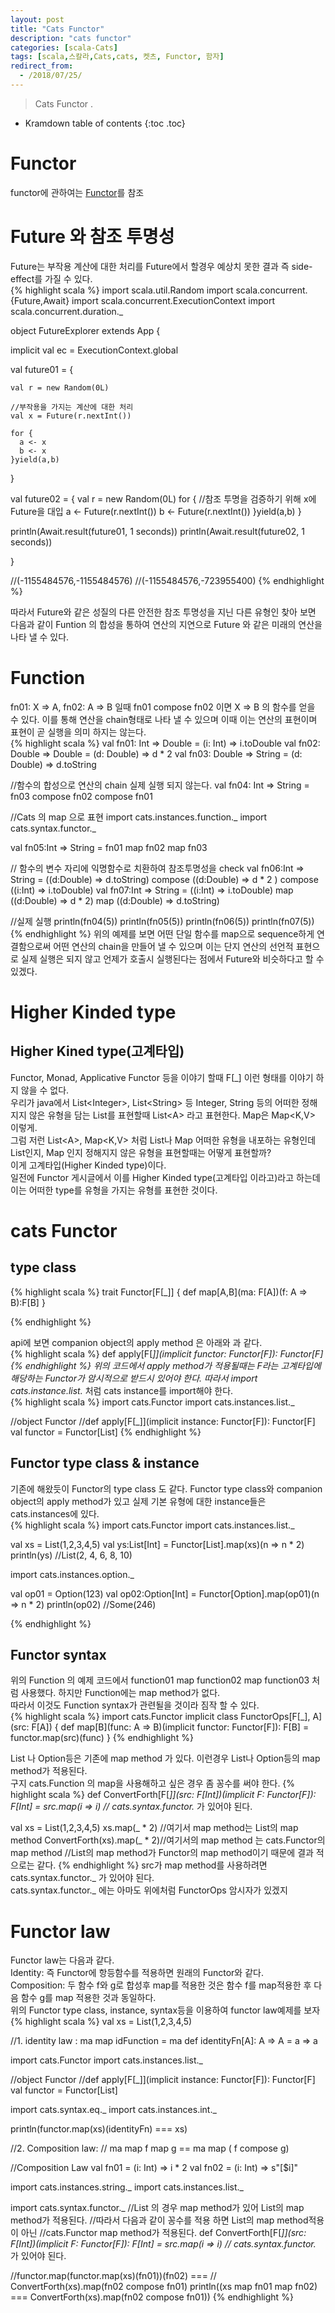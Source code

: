 ```yaml
---
layout: post
title: "Cats Functor"
description: "cats functor"
categories: [scala-Cats]
tags: [scala,스칼라,Cats,cats, 켓츠, Functor, 함자]
redirect_from:
  - /2018/07/25/
---
```


> Cats Functor .
>

* Kramdown table of contents
{:toc .toc}

# Functor
functor에 관하여는 
[Functor](https://sslee05.github.io/blog/2017/09/10/scala-functor/)를 참조  

# Future 와 참조 투명성
Future는 부작용 계산에 대한 처리를 Future에서 할경우 예상치 못한 결과 즉 side-effect를 가질 수 있다.  
{% highlight scala %}
import scala.util.Random
import scala.concurrent.{Future,Await}
import scala.concurrent.ExecutionContext
import scala.concurrent.duration._

object FutureExplorer extends App {
  
  implicit val ec = ExecutionContext.global
  
  val future01 = {
    
    val r = new Random(0L)
    
    //부작용을 가지는 계산에 대한 처리 
    val x = Future(r.nextInt())
    
    for {
      a <- x
      b <- x
    }yield(a,b)
    
  }
  
  val future02 = {
    val r = new Random(0L)
    for {
      //참조 투명을 검증하기 위해 x에 Future을 대입
      a <- Future(r.nextInt()) 
      b <- Future(r.nextInt())
    }yield(a,b)
  }
  
  println(Await.result(future01, 1 seconds))
  println(Await.result(future02, 1 seconds))
  
}

//(-1155484576,-1155484576)
//(-1155484576,-723955400)
{% endhighlight %}

따라서 Future와 같은 성질의 다른 안전한 참조 투명성을 지닌 다른 유형인 찾아 보면 다음과 같이 Funtion 의 합성을 통하여 연산의 지연으로 Future 와 같은 미래의 연산을 나타 낼 수 있다.  

# Function
fn01: X => A, fn02: A => B 일때 fn01 compose fn02 이면  X => B 의 함수를 얻을 수 있다. 이를 통해 연산을 chain형태로 나타 낼 수 있으며 이때 이는 연산의 표현이며 표현이 곧 실행을 의미 하지는 않는다.  
{% highlight scala %}
val fn01: Int => Double = (i: Int) => i.toDouble
val fn02: Double => Double = (d: Double) => d * 2
val fn03: Double => String = (d: Double) => d.toString
  
//함수의 합성으로 연산의 chain 실제 실행 되지 않는다. 
val fn04: Int => String = fn03 compose fn02 compose fn01
  
//Cats 의 map 으로 표현 
import cats.instances.function._
import cats.syntax.functor._
  
val fn05:Int => String = fn01 map fn02 map fn03
  
// 함수의 변수 자리에 익명함수로 치환하여 참조투명성을 check 
val fn06:Int => String = 
 ((d:Double) => d.toString)  compose ((d:Double) => d * 2 ) compose ((i:Int) => i.toDouble)
val fn07:Int => String = 
  ((i:Int) => i.toDouble) map ((d:Double) => d * 2) map ((d:Double) => d.toString)
  
//실제 실행
println(fn04(5))
println(fn05(5))
println(fn06(5))
println(fn07(5))
{% endhighlight %}
위의 예제를 보면 어떤 단일 함수를 map으로 sequence하게 연결함으로써 어떤 연산의 chain을 만들어 낼 수 있으며 이는 단지 연산의 선언적 표현으로 실제 실행은 되지 않고 언제가 호출시 실행된다는 점에서 Future와 비슷하다고 할 수 있겠다.  

# Higher Kinded type 
## Higher Kined type(고계타입)
Functor, Monad, Applicative Functor 등을 이야기 할때 F\[_\] 이런 형태를 이야기 하지 않을 수 없다.  
우리가 java에서 List\<Integer\>, List\<String\> 등 Integer, String 등의 어떠한 정해지지 않은 유형을 담는 List를 표현할때  List\<A\> 라고 표현한다. Map은 Map\<K,V\> 이렇게.  
그럼 저런 List\<A\>, Map\<K,V\> 처럼 List나 Map 어떠한 유형을 내포하는 유형인데 List인지, Map 인지 정해지지 않은 유형을 표현할때는 어떻게 표현할까?  
이게 고계타입(Higher Kinded type)이다.  
일전에 Functor 게시글에서 이를 Higher Kinded type(고계타입 이라고)라고 하는데 이는 어떠한 type를 유형을 가지는 유형를 표현한 것이다.  


# cats Functor 
## type class
{% highlight scala %}
trait Functor[F[_]] {
  def map[A,B](ma: F[A])(f: A => B):F[B]
}

{% endhighlight %}

api에 보면  companion object의  apply method 은 아래와 과 같다.  
{% highlight scala %}
  def apply[F[_]](implicit functor: Functor[F]): Functor[F]
{% endhighlight %}
위의 코드에서 apply method가 적용될때는 F라는 고계타입에 해당하는 Functor가 암시적으로 받드시 있어야 한다. 따라서 import cats.instance.list._ 처럼 cats instance를 import해야 한다.  
{% highlight scala %}
import cats.Functor
import cats.instances.list._

//object Functor
//def apply[F[_]](implicit instance: Functor[F]): Functor[F]
val functor = Functor[List]
{% endhighlight %}

## Functor type class & instance
기존에 해왔듯이 Functor의 type class 도 같다. Functor type class와 companion object의 apply method가  있고 실제 기본 유형에 대한 instance들은 cats.instances에 있다.  
{% highlight scala %}
import cats.Functor
import cats.instances.list._
  
val xs = List(1,2,3,4,5)
val ys:List[Int] = Functor[List].map(xs)(n => n * 2)
println(ys)
//List(2, 4, 6, 8, 10)

import cats.instances.option._
  
val op01 = Option(123)
val op02:Option[Int] = Functor[Option].map(op01)(n => n * 2)
println(op02)
//Some(246)

{% endhighlight %}

## Functor syntax
위의 Function 의 예제 코드에서  function01 map function02 map function03 처럼 사용했다. 하지만 Function에는 map method가 없다.  
따라서 이것도 Function syntax가 관련될을 것이라 짐작 할 수 있다.  
{% highlight scala %}
import cats.Functor
implicit class FunctorOps[F[_], A](src: F[A]) {
  def map[B](func: A => B)(implicit functor: Functor[F]): F[B] =
    functor.map(src)(func)
}
{% endhighlight %}

List 나 Option등은 기존에 map method 가 있다. 이런경우 List나 Option등의 map method가 적용된다.  
구지 cats.Function 의 map을 사용해하고 싶은 경우 좀 꽁수를 써야 한다.
{% highlight scala %}
def ConvertForth[F[_]](src: F[Int])(implicit F: Functor[F]): F[Int] = 
  src.map(i => i) // cats.syntax.functor._ 가 있어야 된다.
  
val xs = List(1,2,3,4,5)
xs.map(_ * 2) //여기서 map method는 List의 map method 
ConvertForth(xs).map(_ * 2)//여기서의 map method 는 cats.Functor의 map method
//List의 map method가 Functor의 map method이기 때문에 결과 적으로는 같다.
{% endhighlight %}
src가 map method를 사용하려면 cats.syntax.functor._ 가 있어야 된다.  
cats.syntax.functor._ 에는 아마도 위에처럼  FunctorOps 암시자가 있겠지  

# Functor law
Functor law는  다음과 같다.  
Identity: 즉 Functor에 항등함수를 적용하면 원래의 Functor와 같다.  
Composition: 두 함수 f와 g로 합성후 map를 적용한 것은 함수 f를 map적용한 후 다음 함수 g를 map 적용한 것과 동일하다.  
위의 Functor type class, instance, syntax등을 이용하여 functor law예제를 보자  
{% highlight scala %}
val xs = List(1,2,3,4,5)
  
//1. identity law : ma map idFunction = ma
def identityFn[A]: A => A = a => a
  
import cats.Functor
import cats.instances.list._
  
//object Functor
//def apply[F[_]](implicit instance: Functor[F]): Functor[F]
val functor = Functor[List]
  
import cats.syntax.eq._
import cats.instances.int._
  
println(functor.map(xs)(identityFn) === xs)
  
//2. Composition law: 
// ma map f map g == ma map ( f compose g)
  
//Composition Law
val fn01 = (i: Int) => i * 2
val fn02 = (i: Int) => s"[$i]"
  
import cats.instances.string._
import cats.instances.list._
  
import cats.syntax.functor._
//List 의 경우 map method가 있어 List의 map method가 적용된다.
//따라서 다음과 같이 꽁수를 적용 하면 List의 map method적용이 아닌 
//cats.Functor map method가 적용된다.
def ConvertForth[F[_]](src: F[Int])(implicit F: Functor[F]): F[Int] = 
  src.map(i => i) // cats.syntax.functor._ 가 있어야 된다.
  
//functor.map(functor.map(xs)(fn01))(fn02) === 
// ConvertForth(xs).map(fn02 compose fn01)
println((xs map fn01 map fn02) === ConvertForth(xs).map(fn02 compose fn01))
{% endhighlight %}

[^1]: This is a footnote.

[kramdown]: https://kramdown.gettalong.org/
[Simple Texture]: https://github.com/yizeng/jekyll-theme-simple-texture
